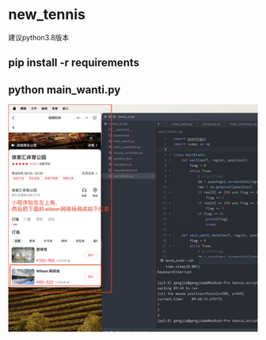 # new_tennis
建议python3.8版本

## pip install -r requirements

## python main_wanti.py

![这是图片](t.png)
